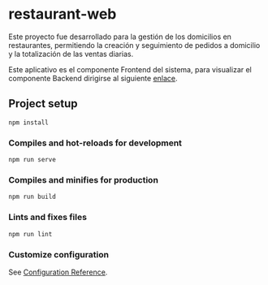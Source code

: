 # restaurant-web

Este proyecto fue desarrollado para la gestión de los domicilios en restaurantes, permitiendo la creación y seguimiento de pedidos a domicilio y la totalización de las ventas diarias.

Este aplicativo es el componente Frontend del sistema, para visualizar el componente Backend dirigirse al siguiente [enlace](https://github.com/RTMadao/restaurante_sistema_domicilio_server).

## Project setup
```
npm install
```

### Compiles and hot-reloads for development
```
npm run serve
```

### Compiles and minifies for production
```
npm run build
```

### Lints and fixes files
```
npm run lint
```

### Customize configuration
See [Configuration Reference](https://cli.vuejs.org/config/).
